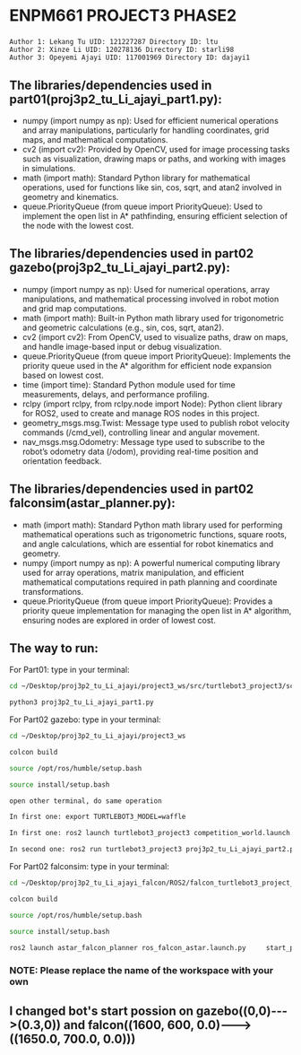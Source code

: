 # ENPM661 PROJECT3 PHASE2
### 
    Author 1: Lekang Tu UID: 121227287 Directory ID: ltu
    Author 2: Xinze Li UID: 120278136 Directory ID: starli98
    Author 3: Opeyemi Ajayi UID: 117001969 Directory ID: dajayi1

## The libraries/dependencies used in part01(proj3p2_tu_Li_ajayi_part1.py):

- numpy (import numpy as np): Used for efficient numerical operations and array manipulations, particularly for handling coordinates, grid maps, and mathematical computations.
- cv2 (import cv2): Provided by OpenCV, used for image processing tasks such as visualization, drawing maps or paths, and working with images in simulations.
- math (import math): Standard Python library for mathematical operations, used for functions like sin, cos, sqrt, and atan2 involved in geometry and kinematics.
- queue.PriorityQueue (from queue import PriorityQueue): Used to implement the open list in A* pathfinding, ensuring efficient selection of the node with the lowest cost.


## The libraries/dependencies used in part02 gazebo(proj3p2_tu_Li_ajayi_part2.py):

- numpy (import numpy as np): Used for numerical operations, array manipulations, and mathematical processing involved in robot motion and grid map computations.
- math (import math): Built-in Python math library used for trigonometric and geometric calculations (e.g., sin, cos, sqrt, atan2).
- cv2 (import cv2): From OpenCV, used to visualize paths, draw on maps, and handle image-based input or debug visualization.
- queue.PriorityQueue (from queue import PriorityQueue): Implements the priority queue used in the A* algorithm for efficient node expansion based on lowest cost.
- time (import time): Standard Python module used for time measurements, delays, and performance profiling.
- rclpy (import rclpy, from rclpy.node import Node): Python client library for ROS2, used to create and manage ROS nodes in this project.
- geometry_msgs.msg.Twist: Message type used to publish robot velocity commands (/cmd_vel), controlling linear and angular movement.
- nav_msgs.msg.Odometry: Message type used to subscribe to the robot’s odometry data (/odom), providing real-time position and orientation feedback.

## The libraries/dependencies used in part02 falconsim(astar_planner.py):
- math (import math): Standard Python math library used for performing mathematical operations such as trigonometric functions, square roots, and angle calculations, which are essential for robot kinematics and geometry.
- numpy (import numpy as np): A powerful numerical computing library used for array operations, matrix manipulation, and efficient mathematical computations required in path planning and coordinate transformations.
- queue.PriorityQueue (from queue import PriorityQueue): Provides a priority queue implementation for managing the open list in A* algorithm, ensuring nodes are explored in order of lowest cost.


## The way to run:

For Part01:
type in your terminal: 

```sh
cd ~/Desktop/proj3p2_tu_Li_ajayi/project3_ws/src/turtlebot3_project3/scripts
```
```sh
python3 proj3p2_tu_Li_ajayi_part1.py
```

For Part02 gazebo:
type in your terminal:
```sh
cd ~/Desktop/proj3p2_tu_Li_ajayi/project3_ws
```
```sh
colcon build
```
```sh
source /opt/ros/humble/setup.bash
```
```sh
source install/setup.bash
```
```sh
open other terminal, do same operation
```
```sh
In first one: export TURTLEBOT3_MODEL=waffle
```
```sh
In first one: ros2 launch turtlebot3_project3 competition_world.launch.py
```
```sh
In second one: ros2 run turtlebot3_project3 proj3p2_tu_Li_ajayi_part2.py
```

For Part02 falconsim:
type in your terminal:
```sh
cd ~/Desktop/proj3p2_tu_Li_ajayi_falcon/ROS2/falcon_turtlebot3_project_ws
```
```sh
colcon build
```
```sh
source /opt/ros/humble/setup.bash
```
```sh
source install/setup.bash
```
```sh
ros2 launch astar_falcon_planner ros_falcon_astar.launch.py     start_position:="[0.5,1.5,0.0]"     end_position:="[5.0,1.5,0.0]"     robot_radius:=0.105     clearance:=0.10     delta_time:=0.1     wheel_radius:=0.033     wheel_distance:=0.16     rpms:="[60.0,30.0]"
```
### NOTE: Please replace the name of the workspace with your own
## I changed bot's start possion on gazebo((0,0)--->(0.3,0)) and falcon((1600, 600, 0.0)--->((1650.0, 700.0, 0.0)))
